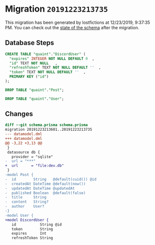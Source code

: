 # Migration `20191223213735`

This migration has been generated by lostfictions at 12/23/2019, 9:37:35 PM.
You can check out the [state of the schema](./schema.prisma) after the migration.

## Database Steps

```sql
CREATE TABLE "quaint"."DiscordUser" (
  "expires" INTEGER NOT NULL DEFAULT 0  ,
  "id" TEXT NOT NULL   ,
  "refreshToken" TEXT NOT NULL DEFAULT ''  ,
  "token" TEXT NOT NULL DEFAULT ''  ,
  PRIMARY KEY ("id")
);

DROP TABLE "quaint"."Post";

DROP TABLE "quaint"."User";
```

## Changes

```diff
diff --git schema.prisma schema.prisma
migration 20191223213601..20191223213735
--- datamodel.dml
+++ datamodel.dml
@@ -3,22 +3,13 @@
 }
 datasource db {
   provider = "sqlite"
-  url = "***"
+  url      = "file:dev.db"
 }
-model Post {
-  id        String   @default(cuid()) @id
-  createdAt DateTime @default(now())
-  updatedAt DateTime @updatedAt
-  published Boolean  @default(false)
-  title     String
-  content   String?
-  author    User?
-}
-model User {
+model DiscordUser {
   id           String @id
   token        String
   expires      Int
   refreshToken String
```


